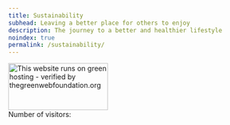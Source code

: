```yaml
---
title: Sustainability
subhead: Leaving a better place for others to enjoy
description: The journey to a better and healthier lifestyle
noindex: true
permalink: /sustainability/
---
```


<!-- @format -->

<div id="wcb" class="carbonbadge"></div>
<script src="https://unpkg.com/website-carbon-badges@1.1.3/b.min.js" defer></script>

<img src="https://app.greenweb.org/api/v3/greencheckimage/adamchamberlin.info?nocache=true" alt="This website runs on green hosting - verified by thegreenwebfoundation.org" width="200px" height="95px" class="no-frills">

<div>Number of visitors: <div id="stats"></div></div>

<script>
    // Append to the <body>; can use a CSS selector to append somewhere else.
    window.goatcounter.visit_count({append: '#stats'})
</script>
